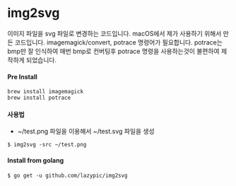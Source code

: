 # img2svg
이미지 파일을 svg 파일로 변경하는 코드입니다.
macOS에서 제가 사용하기 위해서 만든 코드입니다.
imagemagick/convert, potrace 명령어가 필요합니다.
potrace는 bmp만 잘 인식하여 매번 bmp로 컨버팅후 potrace 명령을 사용하는것이 불편하여 제작하게 되었습니다.

#### Pre Install
```
brew install imagemagick
brew install potrace
```

#### 사용법
- ~/test.png 파일을 이용해서 ~/test.svg 파일을 생성
```
$ img2svg -src ~/test.png
```

#### Install from golang
```
$ go get -u github.com/lazypic/img2svg
```
